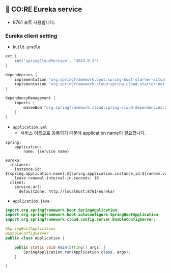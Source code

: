 ## 👻 CO:RE Eureka service

- 8761 포트 사용합니다.

### Eureka client setting
- `build.gradle`
```gradle
ext {
    set('springCloudVersion', "2023.0.3")
}

dependencies {
    implementation 'org.springframework.boot:spring-boot-starter-actuator'
    implementation 'org.springframework.cloud:spring-cloud-starter-netflix-eureka-client'
}

dependencyManagement {
    imports {
        mavenBom "org.springframework.cloud:spring-cloud-dependencies:${springCloudVersion}"
    }
}
```

- `application.yml`
  - 서비스 이름으로 등록되기 때문에 application name이 필요합니다.    
```
spring:
    application:
        name: {service name}

eureka:
  instance:
    instance-id: ${spring.application.name}:${spring.application.instance_id:${random.value}}
    lease-renewal-interval-in-seconds: 10
  client:
    service-url:
      defaultZone: http://localhost:8761/eureka/
```

- `Application.java`
```java
import org.springframework.boot.SpringApplication;
import org.springframework.boot.autoconfigure.SpringBootApplication;
import org.springframework.cloud.config.server.EnableConfigServer;

@SpringBootApplication
@EnableConfigServer
public class Application {

    public static void main(String[] args) {
        SpringApplication.run(Application.class, args);
    }

}

```